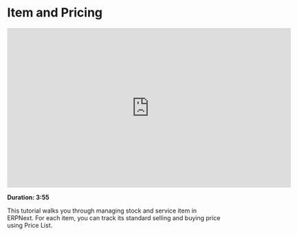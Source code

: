 <!-- add-breadcrumbs -->
# Item and Pricing

<iframe width="660" height="371" src="https://www.youtube.com/embed/FcOsV-e8ymE" frameborder="0" allowfullscreen></iframe>

**Duration: 3:55**

This tutorial walks you through managing stock and service item in ERPNext. For each item, you can track its standard selling and buying price using Price List.
